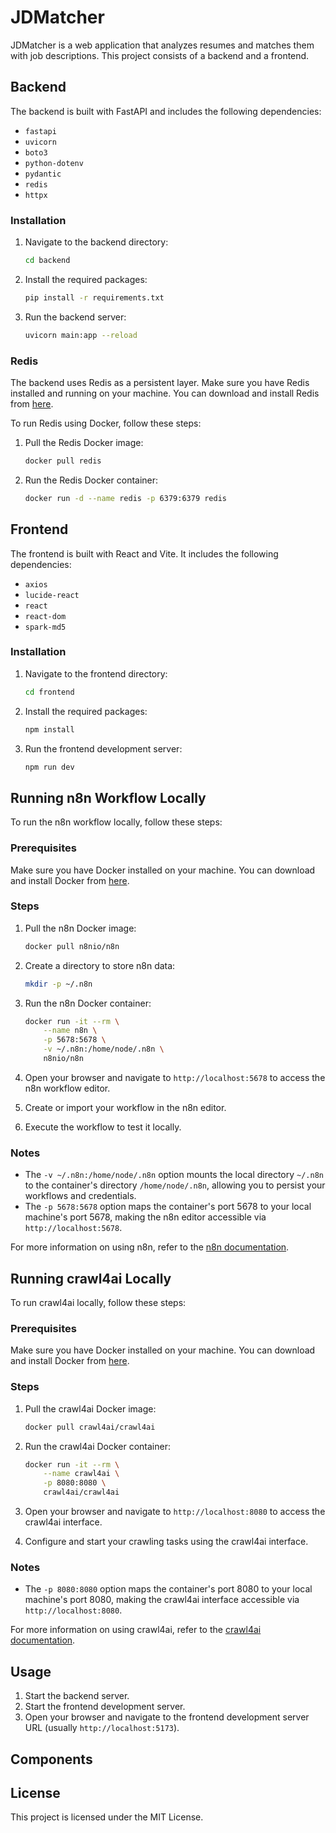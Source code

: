 # JDMatcher

JDMatcher is a web application that analyzes resumes and matches them with job descriptions. This project consists of a backend and a frontend.

## Backend

The backend is built with FastAPI and includes the following dependencies:

- `fastapi`
- `uvicorn`
- `boto3`
- `python-dotenv`
- `pydantic`
- `redis`
- `httpx`

### Installation

1. Navigate to the backend directory:

    ```sh
    cd backend
    ```

2. Install the required packages:

    ```sh
    pip install -r requirements.txt
    ```

3. Run the backend server:

    ```sh
    uvicorn main:app --reload
    ```

### Redis

The backend uses Redis as a persistent layer. Make sure you have Redis installed and running on your machine. You can download and install Redis from [here](https://redis.io/download).

To run Redis using Docker, follow these steps:

1. Pull the Redis Docker image:

    ```sh
    docker pull redis
    ```

2. Run the Redis Docker container:

    ```sh
    docker run -d --name redis -p 6379:6379 redis
    ```

## Frontend

The frontend is built with React and Vite. It includes the following dependencies:

- `axios`
- `lucide-react`
- `react`
- `react-dom`
- `spark-md5`

### Installation

1. Navigate to the frontend directory:

    ```sh
    cd frontend
    ```

2. Install the required packages:

    ```sh
    npm install
    ```

3. Run the frontend development server:

    ```sh
    npm run dev
    ```

## Running n8n Workflow Locally

To run the n8n workflow locally, follow these steps:

### Prerequisites

Make sure you have Docker installed on your machine. You can download and install Docker from [here](https://www.docker.com/get-started).

### Steps

1. Pull the n8n Docker image:

    ```sh
    docker pull n8nio/n8n
    ```

2. Create a directory to store n8n data:

    ```sh
    mkdir -p ~/.n8n
    ```

3. Run the n8n Docker container:

    ```sh
    docker run -it --rm \
        --name n8n \
        -p 5678:5678 \
        -v ~/.n8n:/home/node/.n8n \
        n8nio/n8n
    ```

4. Open your browser and navigate to `http://localhost:5678` to access the n8n workflow editor.

5. Create or import your workflow in the n8n editor.

6. Execute the workflow to test it locally.

### Notes

- The `-v ~/.n8n:/home/node/.n8n` option mounts the local directory `~/.n8n` to the container's directory `/home/node/.n8n`, allowing you to persist your workflows and credentials.
- The `-p 5678:5678` option maps the container's port 5678 to your local machine's port 5678, making the n8n editor accessible via `http://localhost:5678`.

For more information on using n8n, refer to the [n8n documentation](https://docs.n8n.io/).

## Running crawl4ai Locally

To run crawl4ai locally, follow these steps:

### Prerequisites

Make sure you have Docker installed on your machine. You can download and install Docker from [here](https://www.docker.com/get-started).

### Steps

1. Pull the crawl4ai Docker image:

    ```sh
    docker pull crawl4ai/crawl4ai
    ```

2. Run the crawl4ai Docker container:

    ```sh
    docker run -it --rm \
        --name crawl4ai \
        -p 8080:8080 \
        crawl4ai/crawl4ai
    ```

3. Open your browser and navigate to `http://localhost:8080` to access the crawl4ai interface.

4. Configure and start your crawling tasks using the crawl4ai interface.

### Notes

- The `-p 8080:8080` option maps the container's port 8080 to your local machine's port 8080, making the crawl4ai interface accessible via `http://localhost:8080`.

For more information on using crawl4ai, refer to the [crawl4ai documentation](https://docs.crawl4ai.io/).

## Usage

1. Start the backend server.
2. Start the frontend development server.
3. Open your browser and navigate to the frontend development server URL (usually `http://localhost:5173`).

## Components

## License

This project is licensed under the MIT License.